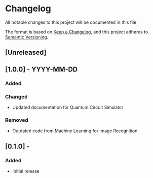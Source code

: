 # Changelog

All notable changes to this project will be documented in this file.

The format is based on [Keep a Changelog](https://keepachangelog.com/en/1.0.0/), and this project adheres to [Semantic Versioning](https://semver.org/spec/v2.0.0.html).

## [Unreleased]

## [1.0.0] - YYYY-MM-DD

### Added



### Changed

- Updated documentation for Quantum Circuit Simulator

### Removed

- Outdated code from Machine Learning for Image Recognition

## [0.1.0] - 

### Added

- Initial release
